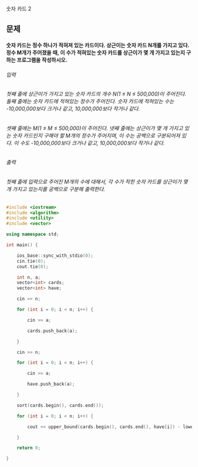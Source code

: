숫자 카드 2
## 문제
#### 숫자 카드는 정수 하나가 적혀져 있는 카드이다. 상근이는 숫자 카드 N개를 가지고 있다. 정수 M개가 주어졌을 때, 이 수가 적혀있는 숫자 카드를 상근이가 몇 개 가지고 있는지 구하는 프로그램을 작성하시오.

###### 입력
###### 첫째 줄에 상근이가 가지고 있는 숫자 카드의 개수 N(1 ≤ N ≤ 500,000)이 주어진다. 둘째 줄에는 숫자 카드에 적혀있는 정수가 주어진다. 숫자 카드에 적혀있는 수는 -10,000,000보다 크거나 같고, 10,000,000보다 작거나 같다.

###### 셋째 줄에는 M(1 ≤ M ≤ 500,000)이 주어진다. 넷째 줄에는 상근이가 몇 개 가지고 있는 숫자 카드인지 구해야 할 M개의 정수가 주어지며, 이 수는 공백으로 구분되어져 있다. 이 수도 -10,000,000보다 크거나 같고, 10,000,000보다 작거나 같다.

###### 출력
###### 첫째 줄에 입력으로 주어진 M개의 수에 대해서, 각 수가 적힌 숫자 카드를 상근이가 몇 개 가지고 있는지를 공백으로 구분해 출력한다.

```c++
#include <iostream>
#include <algorithm>
#include <utility>
#include <vector>

using namespace std;

int main() {

	ios_base::sync_with_stdio(0);
	cin.tie(0);
	cout.tie(0);

	int n, a;
	vector<int> cards;
	vector<int> have;

	cin >> n;

	for (int i = 0; i < n; i++) {

		cin >> a;

		cards.push_back(a);

	}

	cin >> n;

	for (int i = 0; i < n; i++) {

		cin >> a;

		have.push_back(a);

	}

	sort(cards.begin(), cards.end());

	for (int i = 0; i < n; i++) {

		cout << upper_bound(cards.begin(), cards.end(), have[i]) - lower_bound(cards.begin(), cards.end(), have[i]) << " ";

	}

	return 0;

}
```
